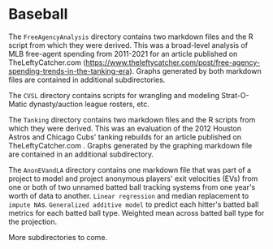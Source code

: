 # Baseball

The `FreeAgencyAnalysis` directory contains two markdown files and the R script from which they were derived. This was a broad-level analysis of MLB free-agent spending from 2011-2021 for an article published on TheLeftyCatcher.com (https://www.theleftycatcher.com/post/free-agency-spending-trends-in-the-tanking-era). Graphs generated by both markdown files are contained in additional subdirectories.

The `CVSL` directory contains scripts for wrangling and modeling Strat-O-Matic dynasty/auction league rosters, etc.

The `Tanking` directory contains two markdown files and the R scripts from which they were derived. This was an evaluation of the 2012 Houston Astros and Chicago Cubs' tanking rebuilds for an article published on TheLeftyCatcher.com . Graphs generated by the graphing markdown file are contained in an additional subdirectory.

The `AnonEVandLA` directory contains one markdown file that was part of a project to model and project anonymous players' exit velocities (EVs) from one or both of two unnamed batted ball tracking systems from one year's worth of data to another. `Linear regression` and median replacement to `impute NA`s. `Generalized additive model` to predict each hitter's batted ball metrics for each batted ball type. Weighted mean across batted ball type for the projection.

More subdirectories to come.
